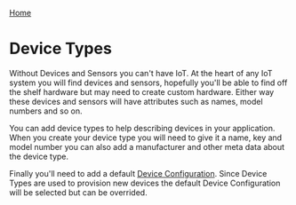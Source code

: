 [Home](../Index.md) 

# Device Types

Without Devices and Sensors you can't have IoT.  At the heart of any IoT system you will find devices and sensors,
hopefully you'll be able to find off the shelf hardware but may need to create custom hardware.  Either way these 
devices and sensors will have attributes such as names, model numbers and so on.

You can add device types to help describing devices in your application.  When you create your device type you
will need to give it a name, key and model number you can also add a manufacturer and other meta data about the device type.

Finally you'll need to add a default [Device Configuration](../Devices/DeviceConfigurations.md).  Since Device Types are used
to provision new devices the default Device Configuration will be selected but can be overrided. 

 